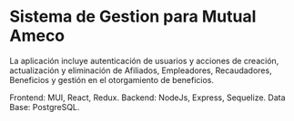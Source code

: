 # Sistema de Gestion para Mutual Ameco

La aplicación incluye autenticación de usuarios y acciones de creación, actualización y eliminación de Afiliados, Empleadores, Recaudadores, Beneficios y gestión en el otorgamiento de beneficios.

Frontend: MUI, React, Redux. Backend: NodeJs, Express, Sequelize. Data Base: PostgreSQL.
